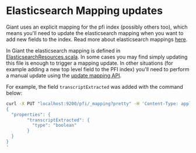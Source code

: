 # Elasticsearch Mapping updates

Giant uses an explicit mapping for the pfi index (possibly others too), which means you'll need to update the elasticsearch
mapping when you want to add new fields to the index. Read more about elasticsearch mappings [here](https://www.elastic.co/guide/en/elasticsearch/reference/7.17/mapping.html).

In Giant the elasticsearch mapping is defined in [ElasticsearchResources.scala](https://github.com/guardian/giant/blob/main/backend/app/services/index/ElasticsearchResources.scala#L24).
In some cases you may find simply updating this file is enough to trigger a mapping update. In other situations
(for example adding a new top level field to the PFI index) you'll need to perform a manual update using the 
[update mapping API](https://www.elastic.co/guide/en/elasticsearch/reference/current/indices-put-mapping.html). 

For example, the field `transcriptExtracted` was added with the command below:

```bash
curl -X PUT "localhost:9200/pfi/_mapping?pretty" -H 'Content-Type: application/json' -d'
{
  "properties": {
        "transcriptExtracted": {
          "type": "boolean"
        }
  }
}
'
```